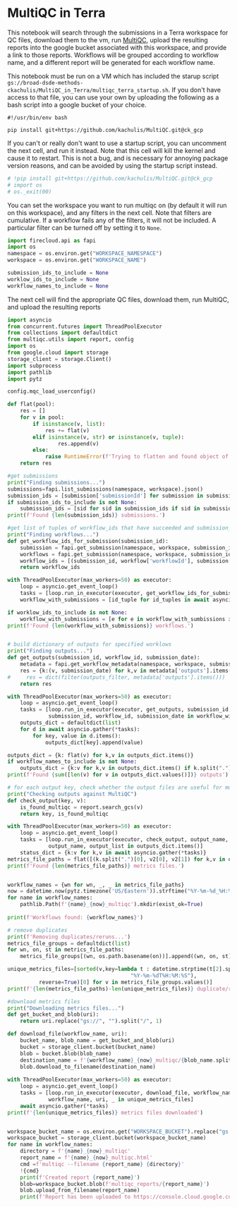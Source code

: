 # MultiQC in Terra

This notebook will search through the submissions in a Terra workspace for QC files, download them to the vm, run [MultiQC](https://multiqc.info/), upload the resulting reports into the google bucket associated with this workspace, and provide a link to those reports.  Workflows will be grouped according to workflow name, and a different report will be generated for each workflow name.

This notebook must be run on a VM which has included the starup script `gs://broad-dsde-methods-ckachulis/MultiQC_in_Terra/multiqc_terra_startup.sh`.  If you don't have access to that file, you can use your own by uploading the following as a bash script into a google bucket of your choice.
```shell
#!/usr/bin/env bash

pip install git+https://github.com/kachulis/MultiQC.git@ck_gcp
```

If you can't or really don't want to use a startup script, you can uncomment the next cell, and run it instead.  Note that this cell will kill the kernel and cause it to restart.  This is not a bug, and is necessary for annoying package version reasons, and can be avoided by using the startup script instead.


```python
# !pip install git+https://github.com/kachulis/MultiQC.git@ck_gcp
# import os
# os._exit(00)
```

You can set the workspace you want to run multiqc on (by default it will run on this workspace), and any filters in the next cell.  Note that filters are cumulative.  If a workflow fails any of the filters, it will not be included.  A particular filter can be turned off by setting it to `None`.


```python
import firecloud.api as fapi
import os
namespace = os.environ.get("WORKSPACE_NAMESPACE")
workspace = os.environ.get("WORKSPACE_NAME")

submission_ids_to_include = None
worklow_ids_to_include = None
workflow_names_to_include = None
```

The next cell will find the appropriate QC files, download them, run MultiQC, and upload the resulting reports


```python
import asyncio
from concurrent.futures import ThreadPoolExecutor
from collections import defaultdict
from multiqc.utils import report, config
import os
from google.cloud import storage
storage_client = storage.Client()
import subprocess
import pathlib
import pytz

config.mqc_load_userconfig()

def flat(pool):
    res = []
    for v in pool:
        if isinstance(v, list):
            res += flat(v)
        elif isinstance(v, str) or isinstance(v, tuple):
                res.append(v)
        else:
            raise RuntimeError(f'Trying to flatten and found object of unexpected type {type(v)}: {v}')
    return res  

#get submissions
print("Finding submissions...")
submissions=fapi.list_submissions(namespace, workspace).json()
submission_ids = [submission['submissionId'] for submission in submissions]
if submission_ids_to_include is not None:
    submission_ids = [sid for sid in submission_ids if sid in submission_ids_to_include]
print(f'Found {len(submission_ids)} submissions.')

#get list of tuples of workflow_ids that have succeeded and submission_ids
print("Finding workflows...")
def get_workflow_ids_for_submission(submission_id):
    submission = fapi.get_submission(namespace, workspace, submission_id).json()
    workflows = fapi.get_submission(namespace, workspace, submission_id).json()['workflows']
    workflow_ids = [(submission_id, workflow['workflowId'], submission['submissionDate']) for workflow in workflows if workflow['status'] == 'Succeeded']
    return workflow_ids

with ThreadPoolExecutor(max_workers=50) as executor:
    loop = asyncio.get_event_loop()
    tasks = [loop.run_in_executor(executor, get_workflow_ids_for_submission, submission_id) for submission_id in submission_ids]
    workflow_with_submissions = [id_tuple for id_tuples in await asyncio.gather(*tasks) for id_tuple in id_tuples]

if worklow_ids_to_include is not None:
    workflow_with_submissions = [e for e in workflow_with_sumbissions if e[1] in worklow_ids_to_include]
print(f'Found {len(workflow_with_submissions)} workflows.')


# build dictionary of outputs for specified worklows
print("Finding outputs...")
def get_outputs(submission_id, workflow_id, submission_date):
    metadata = fapi.get_workflow_metadata(namespace, workspace, submission_id, workflow_id).json()
    res = {k:(v, submission_date) for k,v in metadata['outputs'].items() if isinstance(v, list) or isinstance(v, str) and v.startswith("gs://")}
#     res = dict(filter(outputs_filter, metadata['outputs'].items()))
    return res

with ThreadPoolExecutor(max_workers=50) as executor:
    loop = asyncio.get_event_loop()
    tasks = [loop.run_in_executor(executor, get_outputs, submission_id, workflow_id, submission_date) for 
             submission_id, workflow_id, submission_date in workflow_with_submissions]
    outputs_dict = defaultdict(list)
    for d in await asyncio.gather(*tasks):
        for key, value in d.items():
            outputs_dict[key].append(value)

outputs_dict = {k: flat(v) for k,v in outputs_dict.items()}
if workflow_names_to_include is not None:
    outputs_dict = {k:v for k,v in outputs_dict.items() if k.split(".")[0] in workflow_names_to_include}
print(f'Found {sum([len(v) for v in outputs_dict.values()])} outputs')

# for each output key, check whether the output files are useful for multiqc
print("Checking outputs against MultiQC")
def check_output(key, v):
    is_found_multiqc = report.search_gcs(v)
    return key, is_found_multiqc

with ThreadPoolExecutor(max_workers=50) as executor:
    loop = asyncio.get_event_loop()
    tasks = [loop.run_in_executor(executor, check_output, output_name, output_list[0][0]) for 
             output_name, output_list in outputs_dict.items()]
    status_dict = {k:v for k,v in await asyncio.gather(*tasks)}
metrics_file_paths = flat([(k.split(".")[0], v2[0], v2[1]) for k,v in outputs_dict.items() if status_dict[k] for v2 in v])
print(f'Found {len(metrics_file_paths)} metrics files.')


workflow_names = {wn for wn, _, _ in metrics_file_paths}
now = datetime.now(pytz.timezone('US/Eastern')).strftime("%Y-%m-%d_%H:%M:%S_%Z")
for name in workflow_names:
    pathlib.Path(f'{name}_{now}_multiqc').mkdir(exist_ok=True)
    
print(f'Workflows found: {workflow_names}')

# remove duplicates
print(f'Removing duplicates/reruns...')
metrics_file_groups = defaultdict(list)
for wn, on, st in metrics_file_paths:
    metrics_file_groups[(wn, os.path.basename(on))].append((wn, on, st))

unique_metrics_files=[sorted(v,key=lambda t : datetime.strptime(t[2].split(".")[0],
                                       "%Y-%m-%dT%H:%M:%S"),
          reverse=True)[0] for v in metrics_file_groups.values()]
print(f'{len(metrics_file_paths)-len(unique_metrics_files)} duplicate/reruns removed, {len(unique_metrics_files)} unique metrics files remain.')

#download metrics files
print("Downloading metrics files...")
def get_bucket_and_blob(uri):
    return uri.replace("gs://", "").split("/", 1)

def download_file(workflow_name, uri):
    bucket_name, blob_name = get_bucket_and_blob(uri)
    bucket = storage_client.bucket(bucket_name)
    blob = bucket.blob(blob_name)
    destination_name = f'{workflow_name}_{now}_multiqc/{blob_name.split("/")[-1]}'
    blob.download_to_filename(destination_name)
    
with ThreadPoolExecutor(max_workers=50) as executor:
    loop = asyncio.get_event_loop()
    tasks = [loop.run_in_executor(executor, download_file, workflow_name, uri) for 
             workflow_name, uri, _ in unique_metrics_files]
    await asyncio.gather(*tasks)
print(f'{len(unique_metrics_files)} metrics files downloaded')


workspace_bucket_name = os.environ.get("WORKSPACE_BUCKET").replace("gs://", "")
workspace_bucket = storage_client.bucket(workspace_bucket_name)
for name in workflow_names:
    directory = f'{name}_{now}_multiqc'
    report_name = f'{name}_{now}_multiqc.html'
    cmd =f'multiqc --filename {report_name} {directory}'
    !{cmd}
    print(f'Created report {report_name}')
    blob=workspace_bucket.blob(f'multiqc_reports/{report_name}')
    blob.upload_from_filename(report_name)
    print(f'Report has been uploaded to https://console.cloud.google.com/storage/browser/_details/{workspace_bucket_name}/multiqc_reports/{report_name}')
    
```
